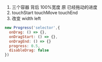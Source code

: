 1. 三个容器 背后 100%宽度 原 已经拖动的进度
2. touchStart touchMove touchEnd
3. 改变 width left

```js
new Progress('selector',{
  onDrag: () => {},
  onDragStart: () => {},
  onDragEnd: () => {}
  progress: 0.5,
  disableDrag: false
})
```